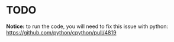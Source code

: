 # TODO

**Notice:** to run the code, you will need to fix this issue with python: https://github.com/python/cpython/pull/4819
